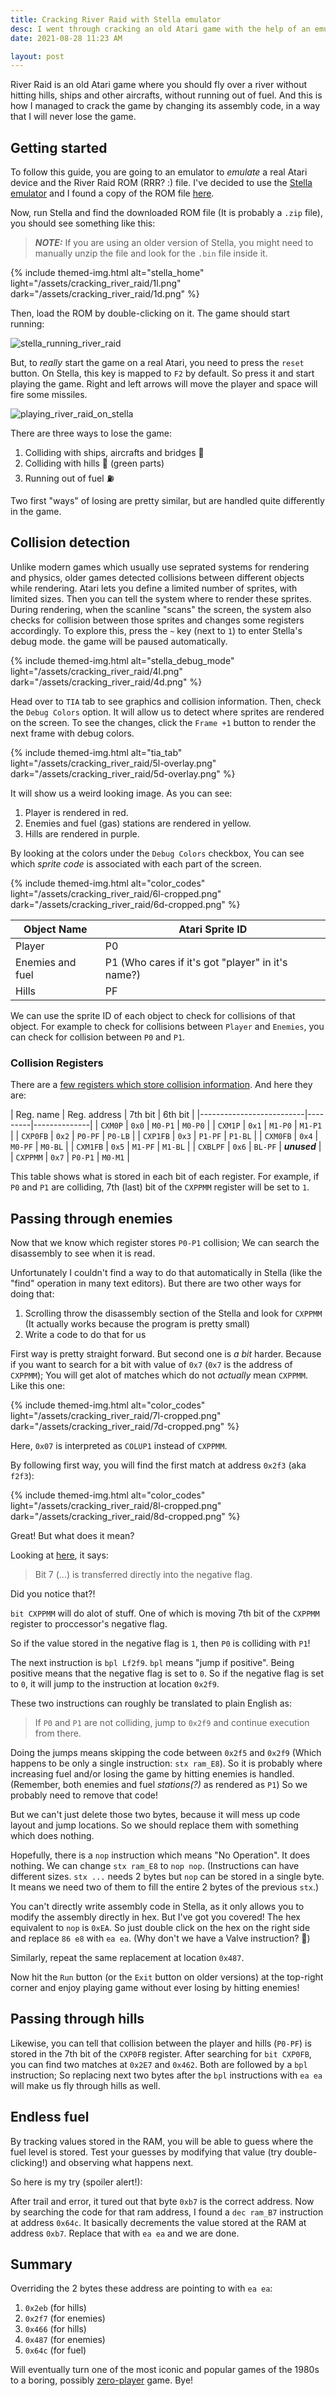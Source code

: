 ```yaml
---
title: Cracking River Raid with Stella emulator
desc: I went through cracking an old Atari game with the help of an emulator
date: 2021-08-28 11:23 AM

layout: post
---
```


River Raid is an old Atari game where you should fly over a river without hitting hills, ships and other aircrafts, without running out of fuel.
And this is how I managed to crack the game by changing its assembly code, in a way that I will never lose the game.

## Getting started
To follow this guide, you are going to an emulator to *emulate* a real Atari device and the River Raid ROM (RRR? :) file. I've decided to use the [Stella emulator](https://stella-emu.github.io) and I found a copy of the ROM file [here](http://www.atarimania.com/game-atari-2600-vcs-river-raid_s6826.html).

Now, run Stella and find the downloaded ROM file (It is probably a `.zip` file), you should see something like this:

> **_NOTE:_** If you are using an older version of Stella, you might need to manually unzip the file and look for the `.bin` file inside it.

{% include themed-img.html
    alt="stella_home"
    light="/assets/cracking_river_raid/1l.png"
    dark="/assets/cracking_river_raid/1d.png" %}

Then, load the ROM by double-clicking on it. The game should start running:

![stella_running_river_raid](/assets/cracking_river_raid/2.png)

But, to *really* start the game on a real Atari, you need to press the `reset` button. On Stella, this key is mapped to `F2` by default. So press it and start playing the game. Right and left arrows will move the player and space will fire some missiles.

![playing_river_raid_on_stella](/assets/cracking_river_raid/3.png)

There are three ways to lose the game:
1. Colliding with ships, aircrafts and bridges 🚁
2. Colliding with hills 🌲 (green parts)
3. Running out of fuel ⛽

Two first "ways" of losing are pretty similar, but are handled quite differently in the game.

## Collision detection
Unlike modern games which usually use seprated systems for rendering and physics, older games detected collisions between different objects while rendering.
Atari lets you define a limited number of sprites, with limited sizes. Then you can tell the system where to render these sprites. During rendering, when the scanline "scans" the screen, the system also checks for collision between those sprites and changes some registers accordingly. To explore this, press the `~` key (next to `1`) to enter Stella's debug mode. the game will be paused automatically.

{% include themed-img.html
    alt="stella_debug_mode"
    light="/assets/cracking_river_raid/4l.png"
    dark="/assets/cracking_river_raid/4d.png" %}

Head over to `TIA` tab to see graphics and collision information. Then, check the `Debug Colors` option. It will allow us to detect where sprites are rendered on the screen. To see the changes, click the `Frame +1` button to render the next frame with debug colors.

{% include themed-img.html
    alt="tia_tab"
    light="/assets/cracking_river_raid/5l-overlay.png"
    dark="/assets/cracking_river_raid/5d-overlay.png" %}

It will show us a weird looking image. As you can see:

1. Player is rendered in red.
2. Enemies and fuel (gas) stations are rendered in yellow.
3. Hills are rendered in purple.

By looking at the colors under the `Debug Colors` checkbox, You can see which *sprite code* is associated with each part of the screen.

{% include themed-img.html
    alt="color_codes"
    light="/assets/cracking_river_raid/6l-cropped.png"
    dark="/assets/cracking_river_raid/6d-cropped.png" %}


| Object Name      | Atari Sprite ID                                               |
|------------------|---------------------------------------------------------------|
| Player           | P0                                                            |
| Enemies and fuel | P1 (Who cares if it's got "player" in it's name?)             |
| Hills            | PF                                                            |

We can use the sprite ID of each object to check for collisions of that object.
For example to check for collisions between `Player` and `Enemies`, you can check for collision between `P0` and `P1`.

### Collision Registers
There are a [few registers which store collision information](https://www.masswerk.at/rc2018/04/08.html).
And here they are:

| Reg. name | Reg. address | 7th bit | 6th bit      |
|--------------------------|---------|--------------|
| `CXM0P`   | `0x0`        | `M0-P1` | `M0-P0`      |
| `CXM1P`   | `0x1`        | `M1-P0` | `M1-P1`      |
| `CXP0FB`  | `0x2`        | `P0-PF` | `P0-LB`      |
| `CXP1FB`  | `0x3`        | `P1-PF` | `P1-BL`      |
| `CXM0FB`  | `0x4`        | `M0-PF` | `M0-BL`      |
| `CXM1FB`  | `0x5`        | `M1-PF` | `M1-BL`      |
| `CXBLPF`  | `0x6`        | `BL-PF` | ***unused*** |
| `CXPPMM`  | `0x7`        | `P0-P1` | `M0-M1`      |

This table shows what is stored in each bit of each register.
For example, if `P0` and `P1` are colliding, 7th (last) bit of the `CXPPMM` register will be set to `1`.

## Passing through enemies
Now that we know which register stores `P0-P1` collision; We can search the disassembly to see when it is read.

Unfortunately I couldn't find a way to do that automatically in Stella (like the "find" operation in many text editors). But there are two other ways for doing that:
1. Scrolling throw the disassembly section of the Stella and look for `CXPPMM` (It actually works because the program is pretty small)
2. Write a code to do that for us

First way is pretty straight forward. But second one is *a bit* harder. Because if you want to search for a bit with value of `0x7` (`0x7` is the address of `CXPPMM`); You will get alot of matches which do not *actually* mean `CXPPMM`. Like this one:

{% include themed-img.html
    alt="color_codes"
    light="/assets/cracking_river_raid/7l-cropped.png"
    dark="/assets/cracking_river_raid/7d-cropped.png" %}

Here, `0x07` is interpreted as `COLUP1` instead of `CXPPMM`.

By following first way, you will find the first match at address `0x2f3` (aka `f2f3`):

{% include themed-img.html
    alt="color_codes"
    light="/assets/cracking_river_raid/8l-cropped.png"
    dark="/assets/cracking_river_raid/8d-cropped.png" %}

Great! But what does it mean?

Looking at [here](https://www.c64-wiki.com/wiki/BIT_(assembler)), it says:
> Bit 7 (...) is transferred directly into the negative flag.

Did you notice that?!

`bit CXPPMM` will do alot of stuff. One of which is moving 7th bit of the `CXPPMM` register to proccessor's negative flag.

So if the value stored in the negative flag is `1`, then `P0` is colliding with `P1`!

The next instruction is `bpl Lf2f9`. `bpl` means "jump if positive". Being positive means that the negative flag is set to `0`.
So if the negative flag is set to `0`, it will jump to the instruction at location `0x2f9`.

These two instructions can roughly be translated to plain English as:
> If `P0` and `P1` are not colliding, jump to `0x2f9` and continue execution from there.

Doing the jumps means skipping the code between `0x2f5` and `0x2f9` (Which happens to be only a single instruction: `stx ram_E8`). So it is probably where increasing fuel and/or losing the game by hitting enemies is handled. (Remember, both enemies and fuel *stations(?)* as rendered as `P1`) So we probably need to remove that code!

But we can't just delete those two bytes, because it will mess up code layout and jump locations. So we should replace them with something which does nothing.

Hopefully, there is a `nop` instruction which means "No Operation". It does nothing. We can change `stx ram_E8` to `nop nop`. (Instructions can have different sizes. `stx ...` needs 2 bytes but `nop` can be stored in a single byte. It means we need two of them to fill the entire 2 bytes of the previous `stx`.)

You can't directly write assembly code in Stella, as it only allows you to modify the assembly directly in hex. But I've got you covered! The hex equivalent to `nop` is `0xEA`. So just double click on the hex on the right side and replace `86 e8` with `ea ea`. (Why don't we have a Valve instruction? 🤔)

Similarly, repeat the same replacement at location `0x487`.

Now hit the `Run` button (or the `Exit` button on older versions) at the top-right corner and enjoy playing game without ever losing by hitting enemies!

## Passing through hills
Likewise, you can tell that collision between the player and hills (`P0-PF`) is stored in the 7th bit of the `CXP0FB` register.
After searching for `bit CXP0FB`, you can find two matches at `0x2E7` and `0x462`. Both are followed by a `bpl` instruction; So replacing next two bytes after the `bpl` instructions with `ea ea` will make us fly through hills as well.

## Endless fuel
By tracking values stored in the RAM, you will be able to guess where the fuel level is stored. Test your guesses by modifying that value (try double-clicking!) and observing what happens next.

So here is my try (spoiler alert!):

After trail and error, it tured out that byte `0xb7` is the correct address.
Now by searching the code for that ram address, I found a `dec ram_B7` instruction at address `0x64c`. It basically decrements the value stored at the RAM at address `0xb7`. Replace that with `ea ea` and we are done.

## Summary
Overriding the 2 bytes these address are pointing to with `ea ea`:
1. `0x2eb`  (for hills)
2. `0x2f7`  (for enemies)
3. `0x466`  (for hills)
4. `0x487`  (for enemies)
5. `0x64c` (for fuel)

Will eventually turn one of the most iconic and popular games of the 1980s to a boring, possibly [zero-player](https://en.wikipedia.org/wiki/Zero-player_game) game. Bye!
